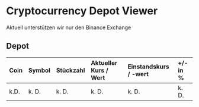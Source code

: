 # Cryptocurrency Depot Viewer

Aktuell unterstützen wir nur den Binance Exchange

## Depot

| Coin | Symbol | Stückzahl | Aktueller Kurs / Wert | Einstandskurs / -wert | +/- in % |
|:-----|:-------|:----------|:----------------------|:----------------------|:---------|
| k.D. | k. D.  | k. D.     | k. D.                 | k. D.                 | k. D.    |

<style type="text/css">
  .page-header {
    background-image: none;
    background-color: orange;
  }
</style>

<script>
  console.log("Hello World")
</script>
